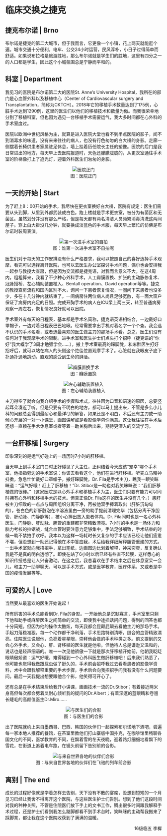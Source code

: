 # 临床交换之捷克

## 捷克布尔诺 | Brno

布尔诺是捷克的第二大城市，但于我而言，它更像一个小镇，花上两天就能逛个遍。城市交通十分便利，电车、公交24小时运营，民风淳朴，小日子过得简单而舒适。如果说布拉格是旅游胜地，那么布尔诺就是学生们的胜地，这里有四分之一的人口都是学生，因此这个小城氛围总是宁静而平和的。

## 科室 | Department

我见习的医院是布尔诺第二大的医院St. Anne’s University Hospital，我所在的部门是心血管外科以及移植中心（Center of Cardiovascular surgery and Transplantation，简称为CKTCH）。2018年它的移植手术数量达到了175例，心脏手术达到1290例，这里的医生们以他们的移植技术和数量为傲。而我很荣幸地分到了移植科室，但也因为遇见一台移植手术需要运气，我大多时间都在心外科的手术室度过。

医院以欧洲中世纪风格为主，就算是进入医院大堂也看不到半点医院的影子，闻不到消毒水的味道，没有来来往往的病人，也没有行色匆匆的白大褂的身影。走廊一侧摆着长椅供患者家属驻足休息，墙上挂着历任院长主任的塑像。医院的后门是我日常进出的地方，每天早上去医院报道时，天色还朦朦胧胧的，从更衣室通往手术室的阶梯像打上了追光灯，迎着外科医生们匆匆的身影。

<p align="center">
<img src="https://cdn.jsdelivr.net/gh/zcx980605/Survive_XYSM_dev@master/Image/Ch7_2-2_1.jpeg" alt="医院正门">
<br/>图：医院正门
</p>

## 一天的开始 | Start

为了赶上8：00开始的手术，我尽快在更衣室换好白大褂，医院有规定：医生们需要从头到脚，从里到外都武装成白色。跑上楼就是手术更衣室，被分为有菌区和无菌区。虽然划分并没有那么严格，但是每天都有两名清洁人员频繁消毒清洗这两间屋子。穿上白大褂没几分钟，就要换成淡蓝色的手术服，每天早上繁忙的仿佛是布尔诺时装周表演。

<p align="center">
<img src="https://cdn.jsdelivr.net/gh/zcx980605/Survive_XYSM_dev@master/Image/Ch7_2-2_2.jpeg" alt="第一次进手术室的自拍">
<br/>图：谁第一次进手术室不自拍呢
</p>

医生们对于每天的工作安排没有什么严格要求，我可以按照自己的喜好选择手术观摩，看完可以选择离开医院，也可以去医生办公室探讨手术问题，偶尔也会安排我一起参与教授大查房，但是因为交流都是捷克语，对我而言意义不大。在这4周内，粗粗算来，我看了不少种心外科手术，人工瓣膜置换、扩张的主动脉修复术、冠脉搭桥、左心辅助装置植入、Bentall operation、David operation等等。捷克的教授查房流程和国内区别不大，询问一下患者恢复情况，一圈问下来患者也没多少，多在十几分钟内就结束了。一间病房住两位病人尚且足够宽敞，有一面大窗户保证了病房内充足的日照。完成开胸手术的病人在ICU呆上两三天，转至普通病房观察一周左右，恢复情况良好就可以出院。

手术室外有每天的日程表，基本都是手术名简称，捷克语英语相结合，一边戴好口罩帽子，一边对着日程表巴巴地瞅。经常需要拿出手机对着名字一个个查。我会选不认识的手术名看，或者选最喜欢的医生做主刀的那场手术看。总之，医生们没有任何对于我观摩手术的限制。进手术室和医生护士们点头打个招呼（捷克语的“你好”我大概学了3周才勉强学会……），搬上手术室最高的踩脚凳，和麻醉医生打好招呼后，就可以站在病人的头侧这个绝佳位置观摩手术了。心脏就在我眼皮子底下扑通扑通地跳动，直观的感受到生命的鲜活。

<p align="center">
<img src="https://cdn.jsdelivr.net/gh/zcx980605/Survive_XYSM_dev@master/Image/Ch7_2-2_3.jpeg" alt="瓣膜置换手术">
<br/>图：瓣膜置换
</p>
<p align="center">
<img src="https://cdn.jsdelivr.net/gh/zcx980605/Survive_XYSM_dev@master/Image/Ch7_2-2_4.jpeg" alt="左心辅助装置植入">
<br/>图：左心辅助装置植入
</p>

主刀得空了就会向我介绍手术的步骤和术式，往往因为口音和语速的原因，总要竖起耳朵凑近了听。但是只要有不明白的地方，都可以马上提出来，不管是多么小儿科的问题总会得到最耐心和最详尽的解答，如果还是不明白，术后还有主刀或一助倾心开展的一对一小课堂，画图讲解或是看影像学包你满意。这让我往往在手术后还想一直赖在手术休息室或者等着一助关胸后出来，期待更深入的交流学习。

## 一台肝移植 | Surgery

印象深刻的是运气好碰上的一场历时7小时的肝移植。

当天早上到手术室门口时正好碰见了大主任，正纠结着今天应该“宠幸”哪个手术室，他指指旁边的手术室说：你该去看看这个，他们在进行肝移植。听完立马精神抖擞，急急忙忙戴好口罩帽子，搬好踩脚凳。Dr. Fila是手术主刀，瞧我一眼笑眯眯道：“运气好哦！赶上了肝移植！”Dr. Stibor是一助也对我笑眯眯说：“我们肝移植做的很棒。”（这家医院是以心外手术和移植手术为主，医生们只要有能力可以同时拥有心外科和移植手术的技术。但真正像Dr. Fila这样的医生并没有几个。）患肝被主刀细致的一点点与周围组织分离干净，再被他双手捧着取出（肝脏沉甸甸的），苍白色的新肝脏泡在冷溶液里由一旁的助手提前清理完毕（包括分离干净胆管、肝动脉、门静脉等），被小心捧出放入患者体内。Dr. Fila同时也是一名心外科医生，门静脉、肝动脉、胆管的重建都非常精致漂亮。7小时的手术是一场体力和脑力考核的拉锯战，缝合血管时要注意力足够集中，手法足够细致，手术结束的时候一助不禁拍手欢呼。我本以为这样一场耗时长又复杂的手术应该已经让他们疲惫不堪，但没想到一助还记得他在术中答应我，术后给我详细解释胆管重建的方式。一出手术室就向我招招手，拿出笔纸，边画图边比划着解释，神采奕奕，反复确认我是不是真的明白透彻了。即使在站了6小时以后已经有些直不起腰，这样悉心的知识传授总是让人兴奋激动。在这之后，我总喜欢在手术结束之后在休息室呆一会儿，和主刀一助聊聊天，可以是手术方式，或是医学教育，医疗体系，又或者是中国的疫情发展等等。

## 可爱的人 | Love

当然要从最喜欢的医生开始说起！

所有厉害的手术总能看到Dr. Fila的身影。一开始他总是沉默寡言，手术室里只剩下他和助手或麻醉医生之间简单的交流，即使我中途插话问问题，得到的回答也都十分简短。但因为他的操作太酷炫，每天我都会屁颠屁颠去看他主刀的那场手术。手起刀落稳准狠，每一个动作都干净利落，手术思路特别清晰，缝合的血管精致漂亮。住院医生说起他，总亮着星星眼，崇拜他会做的手术种类之多。前文提到的又会心外手术，又会心、肝、肾移植的医生就是他啦。但他待人总是谦逊又温和的，说话也是轻声细语的。唯一一次见他骄傲一下就是那次肝移植开始前，他朝我眨眨眼睛傲娇道：运气好哦，难得碰到一个心外科医生做肝移植吧！后来我们熟悉了，他可能也觉得我做跟屁虫做了挺久的，手术前会招呼我过去看看患者的影像学资料，术中会跟我解释重要的手术步骤，手术后会向我招招手问我有没有什么问题要问。最后一天我提出想要跟他合个影，他笑得可开心了。

还有总是在手术结束后给我开小讲课，画画技术一流的Dr.Stibor；有着接近两米身高但每次都会劈着叉耐心倾听我的疑问的Dr.Albert；有着深邃的蓝眼睛和卷翘长睫毛的高颜值医生Dr.Miro……

<p align="center">
<img src="https://cdn.jsdelivr.net/gh/zcx980605/Survive_XYSM_dev@master/Image/Ch7_2-2_5.jpeg" alt="与医生们的合影">
<br/>图：与医生们的合影
</p>

出了医院就约上来自墨西哥、巴西、韩国的伙伴们一起探索布尔诺地下酒吧，尝遍每一家本地人推荐的餐馆，在茶室里教他们打山寨版中国扑克，在咖啡馆里畅聊各国文化的不同，医学教育的不同，在飘着雪的冬天夜晚，迎着路灯细细地看飘下的雪花，在街道上追着电车跑，在镜头前留下告别前的合影。

<p align="center">
<img src="https://cdn.jsdelivr.net/gh/zcx980605/Survive_XYSM_dev@master/Image/Ch7_2-2_6.jpeg" alt="与来自世界各地的伙伴们合影">
<br/>图：与来自世界各地的伙伴们在飞驰的列车前合影
</p>

## 离别 | The end

成长的过程好像就是学着怎样去告别，天下没有不散的宴席，没想到短短的一个月见习已经让我舍不得离开这个医院，与这些医生护士们告别。想到了他们这段时间对我的种种关照，不管是住院医们放下手上的文书工作，腾出很多时间跟我解释手术过程，还是护士们看到我怎么踮脚都看不到手术台时，笑眯眯的主动帮我搬来了踩脚凳，都让我在这个医院收获到了满满的温暖。

<p align="right">16级临五 李樨</p>
